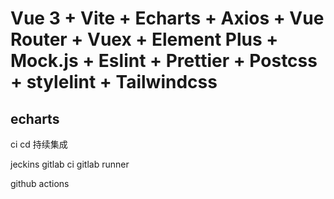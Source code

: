 # Vue 3 + Vite + Echarts + Axios + Vue Router + Vuex + Element Plus + Mock.js + Eslint + Prettier + Postcss + stylelint + Tailwindcss

## echarts 



ci cd 持续集成


jeckins
gitlab ci
gitlab runner

github actions





